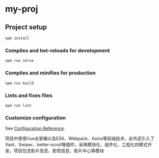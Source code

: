 # my-proj

## Project setup
```
npm install
```

### Compiles and hot-reloads for development
```
npm run serve
```

### Compiles and minifies for production
```
npm run build
```

### Lints and fixes files
```
npm run lint
```

### Customize configuration
See [Configuration Reference](https://cli.vuejs.org/config/).

项目中使用Vue全家桶以及ES6、Webpack、Axios等前端技术，此外还引入了Vant、Swiper、better-scroll等插件，采用模块化、组件化、工程化的模式开发，项目包含影片信息、影院信息、影片中心等模块
